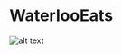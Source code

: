 # WaterlooEats

![alt text](https://raw.githubusercontent.com/username/projectname/branch/path/to/img.png)
